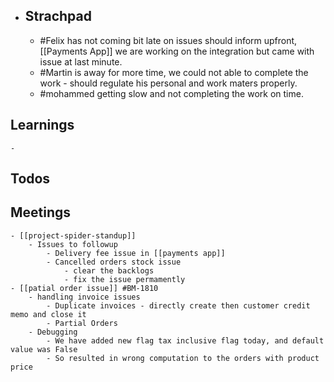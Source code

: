 - ## Strachpad
	- #Felix has not coming bit late on issues should inform upfront, [[Payments App]] we are working on the integration but came with issue at last minute.
	- #Martin is away for more time, we could not able to complete the work - should regulate his personal and work maters properly.
	- #mohammed getting slow and not completing the work on time.
## Learnings
	-
## Todos
## Meetings
	- [[project-spider-standup]]
		- Issues to followup
			- Delivery fee issue in [[payments app]]
			- Cancelled orders stock issue
				- clear the backlogs
				- fix the issue permamently
	- [[patial order issue]] #BM-1810
		- handling invoice issues
			- Duplicate invoices - directly create then customer credit memo and close it
			- Partial Orders
		- Debugging
			- We have added new flag tax inclusive flag today, and default value was False
			- So resulted in wrong computation to the orders with product price